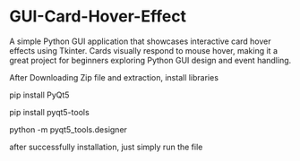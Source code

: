 # GUI-Card-Hover-Effect
A simple Python GUI application that showcases interactive card hover effects using Tkinter. Cards visually respond to mouse hover, making it a great project for beginners exploring Python GUI design and event handling.


After Downloading Zip file and extraction, install libraries

pip install PyQt5

pip install pyqt5-tools

python -m pyqt5_tools.designer

after successfully installation, just simply run the file 
